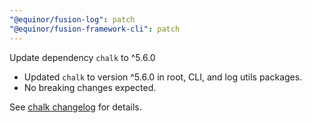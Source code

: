 ```yaml
---
"@equinor/fusion-log": patch
"@equinor/fusion-framework-cli": patch
---
```


Update dependency `chalk` to ^5.6.0

- Updated `chalk` to version ^5.6.0 in root, CLI, and log utils packages.
- No breaking changes expected.

See [chalk changelog](https://github.com/chalk/chalk/releases) for details.

